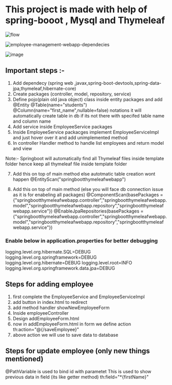 # This project is made with help of spring-booot , Mysql and Thymeleaf

![flow](https://github.com/suraj480/employeemanagementwebapp/assets/72219318/950f2c14-36e6-4030-aa0e-a87f6ee0cd11)

![employee-management-webapp-dependecies](https://github.com/suraj480/employeemanagementwebapp/assets/72219318/4635f9f0-a965-494a-b4e4-93594cca6c2c)

![image](https://github.com/suraj480/employeemanagementwebapp/assets/72219318/35c6fa10-8c8b-40e1-b552-4ee3013036d6)

## Important steps :-
1. Add dependecy (spring web ,javax,spring-boot-devtools,spring-data-jpa,thymeleaf,hibernate-core)
2. Create packages (controller, model, repository, service)
3. Define pojo(plain old java object) class inside entity packages and add @Entity
@Table(name="students")  @Column(name="first_name",nullable=false) notations it will automatically create table in db if its not there  with specifed table name and column name
4. Add service inside EmployeeService packages 
5. Inside EmployeeService  packacges implement EmployeeServiceImpl and just hover over it and add unimplemented method
6. In controller Handler method to handle list employees and return model and view

Note:- Springboot will automatically find all Thymeleaf files inside template folder hence keep all thymeleaf file inside template folder

7. Add this on top of main method else autotmatic table creation wont happen @EntityScan("springbootthymeleafwebapp")

8. Add this on top of main method (else you will face db connection issue as it is for enabeling all packages)
 @ComponentScan(basePackages = {"springbootthymeleafwebapp.controller","springbootthymeleafwebapp.model","springbootthymeleafwebapp.repository","springbootthymeleafwebapp.service"})
@EnableJpaRepositories(basePackages = {"springbootthymeleafwebapp.controller","springbootthymeleafwebapp.model","springbootthymeleafwebapp.repository","springbootthymeleafwebapp.service"})

### Enable below in application.properties for better debugging
logging.level.org.hibernate.SQL=DEBUG
logging.level.org.springframework=DEBUG
logging.level.org.hibernate=DEBUG
logging.level.root=INFO
logging.level.org.springframework.data.jpa=DEBUG

## Steps for adding employee
1. first complete the EmployeeService and EmployeeServiceImpl
2. add button in index.html to redirect
3. add method handler showNewEmployeeForm
4. Inside employeeController
5. Design addEmployeeForm.html
6. now in addEmployeeForm.html in form we define action th:action="@{/saveEmployee}"
7. above action we will use to save data to database

## Steps for update employee (only new things mentioned)
 @PathVariable is used to bind id with parametet
 This is used to show previous data in field (its like getter method) th:field="*{firstName}" 